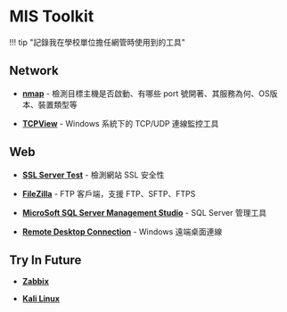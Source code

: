 # MIS Toolkit

!!! tip "記錄我在學校單位擔任網管時使用到的工具"

## Network

- [**nmap**](https://nmap.org/) - 檢測目標主機是否啟動、有哪些 port 號開著、其服務為何、OS版本、裝置類型等

- [**TCPView**](https://learn.microsoft.com/zh-tw/sysinternals/downloads/tcpview) - Windows 系統下的 TCP/UDP 連線監控工具

## Web

- [**SSL Server Test**](https://www.ssllabs.com/ssltest/index.html) - 檢測網站 SSL 安全性

- [**FileZilla**](https://filezilla-project.org/) - FTP 客戶端，支援 FTP、SFTP、FTPS

- [**MicroSoft SQL Server Management Studio**](https://learn.microsoft.com/zh-tw/sql/ssms/download-sql-server-management-studio-ssms) - SQL Server 管理工具

- [**Remote Desktop Connection**](https://www.microsoft.com/zh-tw/p/microsoft-remote-desktop/9wzdncrfj3ps) - Windows 遠端桌面連線

## Try In Future

- [**Zabbix**](https://www.zabbix.com/)

- [**Kali Linux**](https://www.kali.org/)